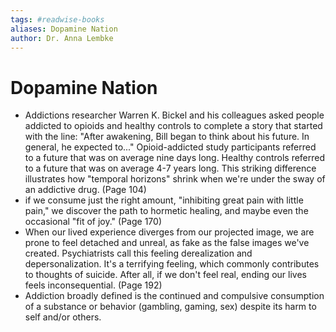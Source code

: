 ```yaml
---
tags: #readwise-books
aliases: Dopamine Nation
author: Dr. Anna Lembke
---
```

# Dopamine Nation

- Addictions researcher Warren K. Bickel and his colleagues asked people addicted to opioids and healthy controls to complete a story that started with the line: "After awakening, Bill began to think about his future. In general, he expected to..."
  Opioid-addicted study participants referred to a future that was on average nine days long. Healthy controls referred to a future that was on average 4-7 years long. This striking difference illustrates how "temporal horizons" shrink when we're under the sway of an addictive drug. (Page 104)
- if we consume just the right amount, "inhibiting great pain with little pain," we discover the path to hormetic healing, and maybe even the occasional "fit of joy." (Page 170)
- When our lived experience diverges from our projected image, we are prone to feel detached and unreal, as fake as the false images we've created. Psychiatrists call this feeling derealization and depersonalization. It's a terrifying feeling, which commonly contributes to thoughts of suicide. After all, if we don't feel real, ending our lives feels inconsequential. (Page 192)
- Addiction broadly defined is the continued and compulsive consumption of a substance or behavior (gambling, gaming, sex) despite its harm to self and/or others.
